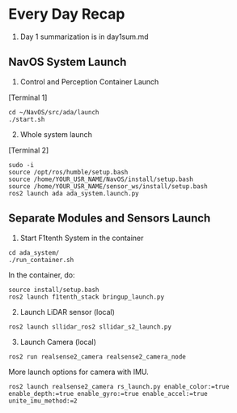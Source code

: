 # Every Day Recap
1. Day 1 summarization is in day1sum.md

## NavOS System Launch
1. Control and Perception Container Launch

[Terminal 1]
```
cd ~/NavOS/src/ada/launch
./start.sh
```

2. Whole system launch

[Terminal 2]
```
sudo -i
source /opt/ros/humble/setup.bash
source /home/YOUR_USR_NAME/NavOS/install/setup.bash
source /home/YOUR_USR_NAME/sensor_ws/install/setup.bash
ros2 launch ada ada_system.launch.py
```

## Separate Modules and Sensors Launch

1. Start F1tenth System in the container
```
cd ada_system/
./run_container.sh
```
  In the container, do:
```
source install/setup.bash
ros2 launch f1tenth_stack bringup_launch.py
```
2. Launch LiDAR sensor (local)
```
ros2 launch sllidar_ros2 sllidar_s2_launch.py
```
3. Launch Camera (local)
```
ros2 run realsense2_camera realsense2_camera_node
```
  More launch options for camera with IMU.
```
ros2 launch realsense2_camera rs_launch.py enable_color:=true enable_depth:=true enable_gyro:=true enable_accel:=true unite_imu_method:=2
```
